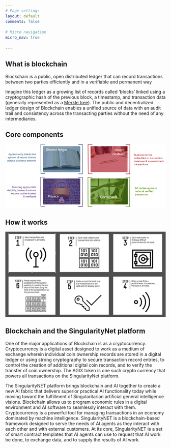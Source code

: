 ```yaml
---
# Page settings
layout: default
comments: false

# Micro navigation
micro_nav: true

---
```


## What is blockchain

Blockchain is a public, open distributed ledger that can record transactions between two parties efficiently and in a verifiable and permanent way

Imagine this ledger as a growing list of records called ‘blocks’ linked using a cryptographic hash of the previous block, a timestamp, and transaction data (generally represented as a <a href="https://en.wikipedia.org/wiki/Merkle_tree" target="_blank">Merkle tree</a>). The public and decentralized ledger design of Blockchain enables a unified source of data with an audit trail and consistency across the transacting parties without the need of any intermediaries.

## Core components
![Core Components](/assets/img/concepts/blockchaincomponents.png)

## How it works
![How Blockchain Works](/assets/img/concepts/howblockchainworks.png)

## Blockchain and the SingularityNet platform
One of the major applications of Blockchain is as a cryptocurrency. Cryptocurrency is a digital asset designed to work as a medium of exchange wherein individual coin ownership records are stored in a digital ledger or using strong cryptography to secure transaction record entries, to control the creation of additional digital coin records, and to verify the transfer of coin ownership. The AGIX token is one such crypto currency that powers all transactions on the SingularityNet platform.

The SingularityNET platform brings blockchain and AI together to create a new AI fabric that delivers superior practical AI functionality today while moving toward the fulfillment of Singularitarian artificial general intelligence visions. Blockchain allows us to program economic rules in a digital environment and AI software to seamlessly interact with them.
Cryptocurrency is a powerful tool for managing transactions in an economy dominated by machine intelligence. SingularityNET is a blockchain-based framework designed to serve the needs of AI agents as they interact with each other and with external customers. At its core, SingularityNET is a set of smart contract templates that AI agents can use to request that AI work be done, to exchange data, and to supply the results of AI work.